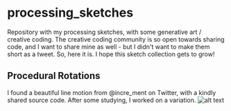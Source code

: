 # processing_sketches
Repository with my processing sketches, with some generative art / creative coding. The creative coding community is so open towards sharing code, and I want to share mine as well - but I didn't want to make them short as a tweet. So, here it is. I hope this sketch collection gets to grow!

## Procedural Rotations

I found a beautiful line motion from @incre_ment on Twitter, with a kindly shared source code. After some studying, I worked on a variation.
![alt text](https://github.com/tiagoft/processing_sketches/blob/master/procedural_rotations.gif?raw=true)

